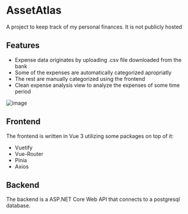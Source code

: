 # AssetAtlas
A project to keep track of my personal finances. It is not publicly hosted

## Features
- Expense data originates by uploading .csv file downloaded from the bank
- Some of the expenses are automatically categorized apropriatly
- The rest are manually categorized using the frontend
- Clean expense analysis view to analyze the expenses of some time period

![image](https://github.com/user-attachments/assets/69ccbd8f-da22-471a-a8b8-c8faa23b260d)


## Frontend
The frontend is written in Vue 3 utilizing some packages on top of it:
- Vuetify
- Vue-Router
- Pinia
- Axios

## Backend
The backend is a ASP.NET Core Web API that connects to a postgresql database.
